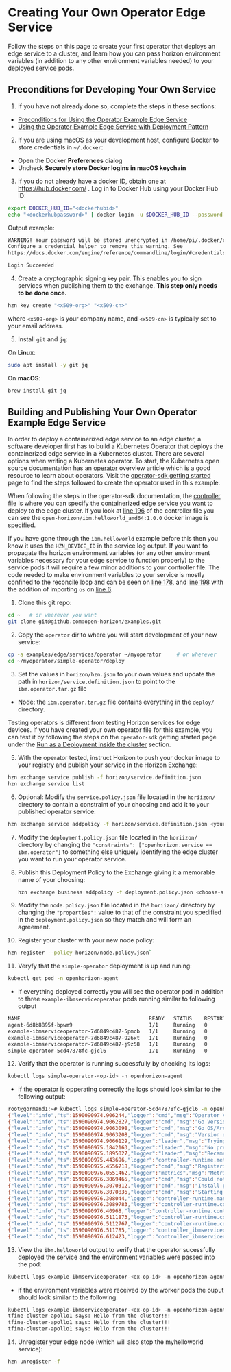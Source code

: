 # Creating Your Own Operator Edge Service

Follow the steps on this page to create your first operator that deploys an edge service to a cluster, and learn how you can pass horizon environment variables (in addition to any other environment variables needed) to your deployed service pods. 

## Preconditions for Developing Your Own Service

1. If you have not already done so, complete the steps in these sections:

  - [Preconditions for Using the Operator Example Edge Service](README.md#preconditions)
  - [Using the Operator Example Edge Service with Deployment Pattern](README.md#using-helloworld-pattern)

2. If you are using macOS as your development host, configure Docker to store credentials in `~/.docker`:

  - Open the Docker **Preferences** dialog
  - Uncheck **Securely store Docker logins in macOS keychain**

3. If you do not already have a docker ID, obtain one at https://hub.docker.com/ . Log in to Docker Hub using your Docker Hub ID:

  ```bash
  export DOCKER_HUB_ID="<dockerhubid>"
  echo "<dockerhubpassword>" | docker login -u $DOCKER_HUB_ID --password-stdin
  ```

  Output example:

  ```bash
  WARNING! Your password will be stored unencrypted in /home/pi/.docker/config.json.
  Configure a credential helper to remove this warning. See
  https://docs.docker.com/engine/reference/commandline/login/#credentials-store

  Login Succeeded
  ```

4. Create a cryptographic signing key pair. This enables you to sign services when publishing them to the exchange. **This step only needs to be done once.**

  ```bash
  hzn key create "<x509-org>" "<x509-cn>"
  ```

  where `<x509-org>` is your company name, and `<x509-cn>` is typically set to your email address.

5. Install `git` and `jq`:

  On **Linux**:

  ```bash
  sudo apt install -y git jq
  ```

  On **macOS**:

  ```bash
  brew install git jq
  ```

## <a id=build-publish-your-op> Building and Publishing Your Own Operator Example Edge Service

In order to deploy a containerized edge service to an edge cluster, a software developer first has to build a Kubernetes Operator that deploys the containerized edge service in a Kubernetes cluster. There are several options when writing a Kubernetes operator. To start, the Kubernetes open source documentation has an [operator](https://kubernetes.io/docs/concepts/extend-kubernetes/operator/) overview article which is a good resource to learn about operators. Visit the [operator-sdk getting started](https://github.com/operator-framework/getting-started#overview) page to find the steps followed to create the operator used in this example. 

When following the steps in the operator-sdk documentation, the [controller file](https://github.com/operator-framework/getting-started#add-a-new-controller) is where you can specify the containerized edge service you want to deploy to the edge cluster. If you look at [line 196](https://github.com/t-fine/examples/blob/2851c6abb17ccf2fbd760f5e5f494f3c4a668328/edge/services/operator/simple-operator/pkg/controller/ibmserviceoperator/ibmserviceoperator_controller.go#L196) of the controller file you can see the `open-horizon/ibm.helloworld_amd64:1.0.0` docker image is specified. 

If you have gone through the `ibm.helloworld` example before this then you know it uses the `HZN_DEVICE_ID` in the service log output. If you want to propagate the horizon environment variables (or any other environment variables necessary for your edge service to function properly) to the service pods it will require a few minor additions to your controller file. The code needed to make environment variables to your service is mostly confined to the reconcile loop and can be seen on [line 178](https://github.com/t-fine/examples/blob/37d88da91c13052e26461d4c1f6bb164ae9abec2/edge/services/operator/simple-operator/pkg/controller/ibmserviceoperator/ibmserviceoperator_controller.go#L178), and [line 198](https://github.com/t-fine/examples/blob/37d88da91c13052e26461d4c1f6bb164ae9abec2/edge/services/operator/simple-operator/pkg/controller/ibmserviceoperator/ibmserviceoperator_controller.go#L198) with the addition of importing `os` on [line 6](https://github.com/t-fine/examples/blob/37d88da91c13052e26461d4c1f6bb164ae9abec2/edge/services/operator/simple-operator/pkg/controller/ibmserviceoperator/ibmserviceoperator_controller.go#L6). 

1. Clone this git repo:
```bash
cd ~   # or wherever you want
git clone git@github.com:open-horizon/examples.git
```

2. Copy the `operator` dir to where you will start development of your new service:
```bash
cp -a examples/edge/services/operator ~/myoperator     # or wherever
cd ~/myoperator/simple-operator/deploy
```

3. Set the values in `horizon/hzn.json` to your own values and update the path in `horizon/service.definition.json` to point to the `ibm.operator.tar.gz` file
  - Node: the `ibm.operator.tar.gz` file contains everything in the `deploy/` directory.

Testing operators is different from testing Horizon services for edge devices. If you have created your own operator file for this example, you can test it by following the steps on the `operator-sdk` getting started page under the [Run as a Deployment inside the cluster](https://github.com/operator-framework/getting-started#1-run-as-a-deployment-inside-the-cluster) section.

5. With the operator tested, instruct Horizon to push your docker image to your registry and publish your service in the Horizon Exchange:

  ```bash
  hzn exchange service publish -f horizon/service.definition.json
  hzn exchange service list
  ```

6. Optional: Modify the `service.policy.json` file located in the `horiizon/` directory to contain a constraint of your choosing and add it to your published operator service:
  ```bash
  hzn exchange service addpolicy -f horizon/service.definition.json <your-operator-service>
  ```
  
7. Modify the `deployment.policy.json` file located in the `horiizon/` directory by changing the `"constraints": ["openhorizon.service == ibm.operator"]` to something else uniquely identifying the edge cluster you want to run your operator service.

8. Publish this Deployment Policy to the Exchange giving it a memorable name of your choosing:
   ```bash
   hzn exchange business addpolicy -f deployment.policy.json <choose-any-policy-name>
   ```
   
9. Modify the `node.policy.json` file located in the `horiizon/` directory by changing the `"properties":`  value to that of the constraint you spedified in the `deployment.policy.json` so they match and will form an agreement.

10. Register your cluster with your new node policy:
  ```bash
  hzn register --policy horizon/node.policy.json`
  ```
  
11. Veryfy that the `simple-operator` deployment is up and runing:
```bash 
kubectl get pod -n openhorizon-agent
```

- If everything deployed correctly you will see the operator pod in addition to three `example-ibmserviceoperator` pods running similar to following output
```bash 
NAME                                          READY   STATUS    RESTARTS   AGE
agent-6d8b8895f-bpwm9                         1/1     Running   0          2d21h
example-ibmserviceoperator-7d6849c487-5pmcb   1/1     Running   0          88s
example-ibmserviceoperator-7d6849c487-926xt   1/1     Running   0          88s
example-ibmserviceoperator-7d6849c487-j9z58   1/1     Running   0          88s
simple-operator-5cd47878fc-gjcl6              1/1     Running   0          96s
```

12. Verify that the operator is running successfully by checking its logs:
```bash
kubectl logs simple-operator-<op-id> -n openhorizon-agent
```

- If the operator is opperating correctly the logs should look similar to the following output:
```bash
root@gormand1:~# kubectl logs simple-operator-5cd47878fc-gjcl6 -n openhorizon-agent
{"level":"info","ts":1590090974.906244,"logger":"cmd","msg":"Operator Version: 0.0.1"}
{"level":"info","ts":1590090974.9062827,"logger":"cmd","msg":"Go Version: go1.14.3"}
{"level":"info","ts":1590090974.9063098,"logger":"cmd","msg":"Go OS/Arch: linux/amd64"}
{"level":"info","ts":1590090974.9063208,"logger":"cmd","msg":"Version of operator-sdk: v0.17.1"}
{"level":"info","ts":1590090974.9066129,"logger":"leader","msg":"Trying to become the leader."}
{"level":"info","ts":1590090975.1842163,"logger":"leader","msg":"No pre-existing lock was found."}
{"level":"info","ts":1590090975.1895027,"logger":"leader","msg":"Became the leader."}
{"level":"info","ts":1590090975.443696,"logger":"controller-runtime.metrics","msg":"metrics server is starting to listen","addr":"0.0.0.0:8383"}
{"level":"info","ts":1590090975.4556718,"logger":"cmd","msg":"Registering Components."}
{"level":"info","ts":1590090976.0551462,"logger":"metrics","msg":"Metrics Service object created","Service.Name":"simple-operator-metrics","Service.Namespace":"openhorizon-agent"}
{"level":"info","ts":1590090976.3069465,"logger":"cmd","msg":"Could not create ServiceMonitor object","error":"no ServiceMonitor registered with the API"}
{"level":"info","ts":1590090976.3070312,"logger":"cmd","msg":"Install prometheus-operator in your cluster to create ServiceMonitor objects","error":"no ServiceMonitor registered with the API"}
{"level":"info","ts":1590090976.3070836,"logger":"cmd","msg":"Starting the Cmd."}
{"level":"info","ts":1590090976.308044,"logger":"controller-runtime.manager","msg":"starting metrics server","path":"/metrics"}
{"level":"info","ts":1590090976.3089783,"logger":"controller-runtime.controller","msg":"Starting EventSource","controller":"ibmserviceoperator-controller","source":"kind source: /, Kind="}
{"level":"info","ts":1590090976.40968,"logger":"controller-runtime.controller","msg":"Starting EventSource","controller":"ibmserviceoperator-controller","source":"kind source: /, Kind="}
{"level":"info","ts":1590090976.5111873,"logger":"controller-runtime.controller","msg":"Starting Controller","controller":"ibmserviceoperator-controller"}
{"level":"info","ts":1590090976.5112767,"logger":"controller-runtime.controller","msg":"Starting workers","controller":"ibmserviceoperator-controller","worker count":1}
{"level":"info","ts":1590090976.511785,"logger":"controller_ibmserviceoperator","msg":"Reconciling IBMserviceOperator","Request.Namespace":"openhorizon-agent","Request.Name":"example-ibmserviceoperator"}
{"level":"info","ts":1590090976.612423,"logger":"controller_ibmserviceoperator","msg":"Creating a new Deployment","Request.Namespace":"openhorizon-agent","Request.Name":"example-ibmserviceoperator","Deployment.Namespace":"openhorizon-agent","Deployment.Name":"example-ibmserviceoperator"}
```

13. View the `ibm.helloworld` output to verify that the operator sucessfully deployed the service and the environment variables were passed into the pod:
```bash
kubectl logs example-ibmserviceoperator-<ex-op-id> -n openhorizon-agent
```

- if the environment variables were received by the worker pods the ouput should look similar to the following:
```bash
kubectl logs example-ibmserviceoperator-<ex-op-id> -n openhorizon-agent
tfine-cluster-apollo1 says: Hello from the cluster!!!
tfine-cluster-apollo1 says: Hello from the cluster!!!
tfine-cluster-apollo1 says: Hello from the cluster!!!
```

14. Unregister your edge node (which will also stop the myhelloworld service):
```bash
hzn unregister -f
```
